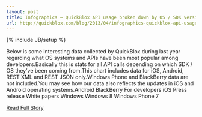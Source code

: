 ```yaml
---
layout: post
title: Infographics – QuickBlox API usage broken down by OS / SDK versions
url: http://quickblox.com/blog/2013/04/infographics-quickblox-api-usage-broken-down-by-os-sdk-versions/
---
```

{% include JB/setup %}<p>Below is some interesting data collected by QuickBlox during last year regarding what OS systems and APIs have been most popular among developers.Basically this is stats for all API calls depending on which SDK / OS they’ve been coming from.This chart includes data for iOS, Android, REST XML and REST JSON only.Windows Phone and BlackBerry data are not included.You may see how our data also reflects the updates in iOS and Android operating systems.Android BlackBerry For developers iOS Press release White papers Windows Windows 8 Windows Phone 7</p>
<p><a href="http://quickblox.com/blog/2013/04/infographics-quickblox-api-usage-broken-down-by-os-sdk-versions/">Read Full Story</a></p>

